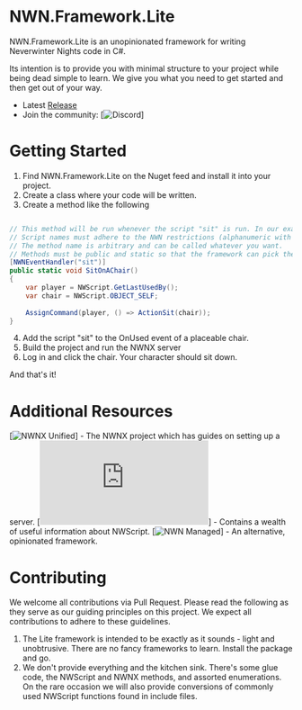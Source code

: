# NWN.Framework.Lite
NWN.Framework.Lite is an unopinionated framework for writing Neverwinter Nights code in C#.

Its intention is to provide you with minimal structure to your project while being dead simple to learn. We give you what you need to get started and then get out of your way.

- Latest [Release](https://github.com/zunath/NWN.Framework.Lite/releases/latest)
- Join the community: [![Discord](https://discord.gg/MyQAM6m)]

# Getting Started

1. Find NWN.Framework.Lite on the Nuget feed and install it into your project.
2. Create a class where your code will be written.
3. Create a method like the following

```csharp

// This method will be run whenever the script "sit" is run. In our example module, this happens when a player clicks a chair.
// Script names must adhere to the NWN restrictions (alphanumeric with some special characters and no longer than 16 characters)
// The method name is arbitrary and can be called whatever you want.
// Methods must be public and static so that the framework can pick them up when the module loads.
[NWNEventHandler("sit")]
public static void SitOnAChair()
{
    var player = NWScript.GetLastUsedBy();
    var chair = NWScript.OBJECT_SELF;
    
    AssignCommand(player, () => ActionSit(chair));
}

```

4. Add the script "sit" to the OnUsed event of a placeable chair.
5. Build the project and run the NWNX server
6. Log in and click the chair. Your character should sit down.

And that's it!


# Additional Resources

[![NWNX Unified](https://github.com/nwnxee/unified/)] - The NWNX project which has guides on setting up a server.
[![NWN Lexicon](https://nwnlexicon.com/index.php?title=Main_Page)] - Contains a wealth of useful information about NWScript.
[![NWN Managed](https://github.com/nwn-dotnet/NWN.Managed)] - An alternative, opinionated framework.

# Contributing
We welcome all contributions via Pull Request. Please read the following as they serve as our guiding principles on this project. We expect all contributions to adhere to these guidelines.

1. The Lite framework is intended to be exactly as it sounds - light and unobtrusive. There are no fancy frameworks to learn. Install the package and go.
2. We don't provide everything and the kitchen sink. There's some glue code, the NWScript and NWNX methods, and assorted enumerations. On the rare occasion we will also provide conversions of commonly used NWScript functions found in include files.
